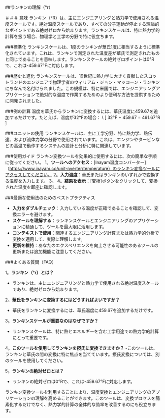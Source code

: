 ##ランキンの理解（°r）

＃＃＃ 意味
ランキン（°R）は、主にエンジニアリングと熱力学で使用される温度スケールです。絶対温度スケールであり、すべての分子運動が停止する理論的なポイントである絶対ゼロから始まります。ランキンスケールは、特に熱力学的計算を扱う場合、物理学と工学の分野で特に役立ちます。

###標準化
ランキンスケールは、1度のランキンが華氏1度に相当するように標準化されています。これは、ランキンで測定された温度差が華氏で測定されたものと同じであることを意味します。ランキンスケールの絶対ゼロポイントは0°Rで、これは-459.67°Fに対応します。

###歴史と進化
ランキンスケールは、19世紀に熱力学に大きく貢献したスコットランドのエンジニアで物理学者のウィリアム・ジョン・マッコーン・ランキンにちなんで名付けられました。この規模は、特に米国では、エンジニアリングアプリケーションで絶対的な温度で作業するためのより便利な方法を提供するために開発されました。

###例の計算
温度を華氏からランキンに変換するには、華氏温度に459.67を追加するだけです。たとえば、温度が32°Fの場合：
\ [
32°F + 459.67 = 491.67°R
\]

###ユニットの使用
ランキンスケールは、主に工学分野、特に熱力学、熱伝達、および流体力学の分野で使用されています。これは、エンジンやタービンなどの高温で動作するシステムの設計と分析に特に関連しています。

###使用ガイド
ランキン変換ツールを効果的に使用するには、次の簡単な手順に従ってください。
1。**ツールへのアクセス**：[Inayam温度コンバーター]（https://www.inayam.co/unit-nverter/temperature）のランキン変換ツールにアクセスしてください。
2。**入力温度**：華氏またはランキンのいずれかで変換する温度を入力します。
3。
4。**結果を表示**：[変換]ボタンをクリックして、変換された温度を即座に確認します。

###最適な使用法のためのベストプラクティス
-  **入力をダブルチェック**：入力している温度が正確であることを確認して、変換エラーを避けます。
-  **スケールを理解する**：ランキンスケールとエンジニアリングのアプリケーションに精通して、ツールを最大限に活用します。
-  **コンテキストで使用**：関連するエンジニアリング計算または熱力学的分析で変換を適用して、実際に理解します。
-  **更新を維持**：あなたのエクスペリエンスを向上させる可能性のあるツールの更新または追加機能に注意してください。

###よくある質問（FAQ）

1。**ランキン（°r）とは？**
- ランキンは、主にエンジニアリングと熱力学で使用される絶対温度スケールであり、絶対ゼロから始まります。

2。**華氏をランキンに変換するにはどうすればよいですか？**
- 華氏をランキンに変換するには、華氏温度に459.67を追加するだけです。

3。**ランキンスケールが重要なのはなぜですか？**
- ランキンスケールは、特に熱とエネルギーを含む工学用途での熱力学的計算にとって重要です。

4。**このツールを使用してランキンを摂氏に変換できますか？**
-このツールは、ランキンと華氏の間の変換に特に焦点を当てています。摂氏変換については、別のツールを使用してください。

5。**ランキンの絶対ゼロとは？**
- ランキンの絶対ゼロは0°Rで、これは-459.67°Fに対応します。

ランキン変換ツールを利用することにより、温度変換とエンジニアリングのアプリケーションの理解を高めることができます。このツールは、変換プロセスを簡素化するだけでなく、熱力学的計算の全体的な効率を改善するのにも役立ちます。